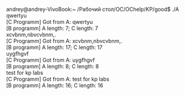andrey@andrey-VivoBook:~ /Рабочий стол/OC/OChelp/KP/good$ ./A   
qwertyu   
[C Programm] Got from A: qwertyu   
[B programm] A length: 7; C length: 7   
xcvbnm,nbvcvbnm,.   
[C Programm] Got from A: xcvbnm,nbvcvbnm,.   
[B programm] A length: 17; C length: 17   
uygfhgvf   
[C Programm] Got from A: uygfhgvf   
[B programm] A length: 8; C length: 8   
test for kp labs   
[C Programm] Got from A: test for kp labs   
[B programm] A length: 16; C length: 16   
